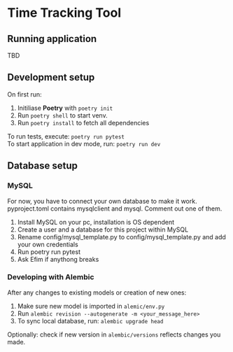 # Time Tracking Tool
## Running application
TBD
## Development setup
On first run:
1. Initiliase **Poetry** with `poetry init`
2. Run `poetry shell` to start venv.
3. Run `poetry install` to fetch all dependencies

To run tests, execute: `poetry run pytest`\
To start application in dev mode, run: `poetry run dev`

## Database setup

### MySQL
For now, you have to connect your own database to make it work. pyproject.toml contains mysqlclient and mysql. Comment out one of them.

1. Install MySQL on your pc, installation is OS dependent
2. Create a user and a database for this project within MySQL
3. Rename config/mysql_template.py to config/mysql_template.py and add your own credentials
4. Run poetry run pytest
5. Ask Efim if anythong breaks

### Developing with Alembic
After any changes to existing models or creation of new ones:
1. Make sure new model is imported in `alemic/env.py`
2. Run `alembic revision --autogenerate -m <your_message_here> `
3. To sync local database, run: `alembic upgrade head`

Optionally: check if new version in `alembic/versions` reflects changes you made.